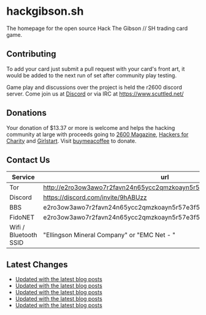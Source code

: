 # hackgibson.sh
The homepage for the open source Hack The Gibson // SH trading card game.


## Contributing

To add your card just submit a pull request with your card's front art, it would be added to the next run of set after community play testing.

Game play and discussions over the project is held the r2600 discord server. Come join us at [Discord](https://discord.com/invite/9hABUzz) or via IRC at https://www.scuttled.net/


## Donations

Your donation of $13.37 or more is welcome and helps the hacking community at large with proceeds going to [2600 Magazine](https://2600.com/), [Hackers for Charity](https://hackersforcharity.org) and [Girlstart](https://girlstart.org).  Visit [buymeacoffee](https://www.buymeacoffee.com/hackgibson.sh) to donate.


## Contact Us

Service | url
-|-
Tor | http://e2ro3ow3awo7r2favn24n65ycc2qmzkoayn5r57e3f56nvjwdcgg32ad.onion
Discord | https://discord.com/invite/9hABUzz
BBS | e2ro3ow3awo7r2favn24n65ycc2qmzkoayn5r57e3f56nvjwdcgg32ad.onion:23
FidoNET | e2ro3ow3awo7r2favn24n65ycc2qmzkoayn5r57e3f56nvjwdcgg32ad.onion:24554
Wifi / Bluetooth SSID | "Ellingson Mineral Company" or "EMC Net - <fidonet address>"

## Latest Changes
<!-- BLOG-POST-LIST:START -->
- [Updated with the latest blog posts](https://github.com/DFW2600/hackgibson.sh/commit/602fa0b0a9835e405c9d0f3a13b8069daeaedc3e)
- [Updated with the latest blog posts](https://github.com/DFW2600/hackgibson.sh/commit/8e8ccc8f871c9f1f24e73bd1bd541fc02b304d9d)
- [Updated with the latest blog posts](https://github.com/DFW2600/hackgibson.sh/commit/5c19e6ac96fcb21d8f75f662b49f13f97f7af762)
- [Updated with the latest blog posts](https://github.com/DFW2600/hackgibson.sh/commit/df1affa6a3642636e84634f7df7089ffee5ee548)
- [Updated with the latest blog posts](https://github.com/DFW2600/hackgibson.sh/commit/079820a7a8d8639a7fc0a1a57aeb500ea7ad4f99)
<!-- BLOG-POST-LIST:END -->
